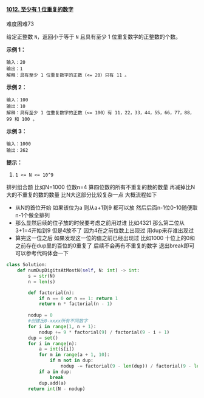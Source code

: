 #### [1012. 至少有 1 位重复的数字](https://leetcode-cn.com/problems/numbers-with-repeated-digits/)

难度困难73

给定正整数 `N`，返回小于等于 `N` 且具有至少 1 位重复数字的正整数的个数。

 

**示例 1：**

```
输入：20
输出：1
解释：具有至少 1 位重复数字的正数（<= 20）只有 11 。
```

**示例 2：**

```
输入：100
输出：10
解释：具有至少 1 位重复数字的正数（<= 100）有 11，22，33，44，55，66，77，88，99 和 100 。
```

**示例 3：**

```
输入：1000
输出：262
```

 

**提示：**

1.  `1 <= N <= 10^9`



排列组合题 比如N=1000 位数n=4 算四位数的所有不重复的数的数量 再减掉比N大的不重复的数的数量 比N大这部分比较复杂一点 大概流程如下

-   从N的首位开始 如果该位为a 则从a+1到9 都可以放 然后后面n-1位0-10随便取n-1个做全排列
-   那么显然后续的位子放的时候要考虑之前用过谁 比如4321 那么第二位从3+1=4开始到9 但是4放不了 因为4在之前位数上出现过 用dup来存谁出现过
-   算完这一位之后 如果发现这一位的值之前已经出现过 比如1000 十位上的0和之前存在dup里的百位的0重复了 后续不会再有不重复的数字 退出break即可 可以参考代码体会一下

```python
class Solution:
    def numDupDigitsAtMostN(self, N: int) -> int:
        s = str(N)
        n = len(s)

        def factorial(n):
            if n == 0 or n == 1: return 1
            return n * factorial(n - 1)
		
        nodup = 0
        #创建出0-xxxx所有不同数字
        for i in range(1, n + 1):
            nodup += 9 * factorial(9) / factorial(9 - i + 1)
        dup = set()
        for i in range(n):
            a = int(s[i])
            for m in range(a + 1, 10):
                if m not in dup:
                    nodup -= factorial(9 - len(dup)) / factorial(9 - len(dup) - n + 1 + i)
            if a in dup:
                break
            dup.add(a)
        return int(N - nodup)

```